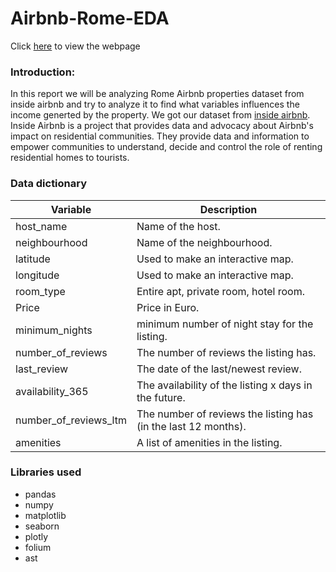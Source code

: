 # Airbnb-Rome-EDA

Click [here](https://mhaln3mi.github.io/Airbnb-Rome-EDA/airbnb-rome.html) to view the webpage

### Introduction:

In this report we will be analyzing Rome Airbnb properties dataset from inside airbnb and try to analyze it to find what variables influences the income generted by the property. We got our dataset from [inside airbnb](http://insideairbnb.com/get-the-data/). Inside Airbnb is a project that provides data and advocacy about Airbnb's impact on residential communities. They provide data and information to empower communities to understand, decide and control the role of renting residential homes to tourists.


### Data dictionary

| Variable      | Description |
| ----------- | ----------- |
| host_name    | Name of the host.       |
| neighbourhood   | Name of the neighbourhood.       |
| latitude  | Used to make an interactive map.        |
| longitude   | Used to make an interactive map.        |
| room_type   | Entire apt, private room, hotel room.        |
| Price   | Price in Euro.         |
| minimum_nights   | minimum number of night stay for the listing.       |
| number_of_reviews   | The number of reviews the listing has.        |
| last_review   | The date of the last/newest review.      |
| availability_365   | The availability of the listing x days in the future.        |
| number_of_reviews_ltm   | The number of reviews the listing has (in the last 12 months).        |
| amenities   | A list of amenities in the listing. 


### Libraries used

- pandas
- numpy
- matplotlib
- seaborn
- plotly
- folium
- ast 

